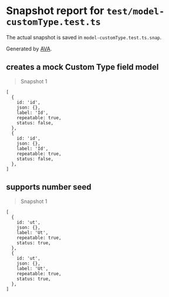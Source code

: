 # Snapshot report for `test/model-customType.test.ts`

The actual snapshot is saved in `model-customType.test.ts.snap`.

Generated by [AVA](https://avajs.dev).

## creates a mock Custom Type field model

> Snapshot 1

    [
      {
        id: 'id',
        json: {},
        label: 'Id',
        repeatable: true,
        status: false,
      },
      {
        id: 'id',
        json: {},
        label: 'Id',
        repeatable: true,
        status: false,
      },
    ]

## supports number seed

> Snapshot 1

    [
      {
        id: 'ut',
        json: {},
        label: 'Ut',
        repeatable: true,
        status: true,
      },
      {
        id: 'ut',
        json: {},
        label: 'Ut',
        repeatable: true,
        status: true,
      },
    ]
